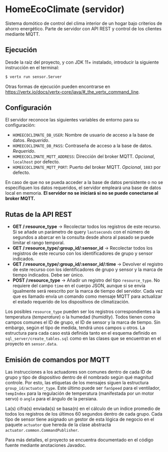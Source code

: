 # HomeEcoClimate (servidor)

Sistema domótico de control del clima interior de un hogar bajo criterios de ahorro energético.
Parte de servidor con API REST y control de los clientes mediante MQTT.

## Ejecución

Desde la raíz del proyecto, y con JDK 11+ instalado, introducir la siguiente instrucción en el terminal:

```sh
$ vertx run sensor.Server
```

Otras formas de ejecución pueden encontrarse en <https://vertx.io/docs/vertx-core/java/#_the_vertx_command_line>.

## Configuración

El servidor reconoce las siguientes variables de entorno para su configuración:

* `HOMEECOCLIMATE_DB_USER`: Nombre de usuario de acceso a la base de datos. _Requerido_.
* `HOMEECOCLIMATE_DB_PASS`: Contraseña de acceso a la base de datos. _Requerido_.
* `HOMEECOCLIMATE_MQTT_ADDRESS`: Dirección del broker MQTT. _Opcional_, `localhost` por defecto.
* `HOMEECOCLIMATE_MQTT_PORT`: Puerto del broker MQTT. _Opcional_, `1883` por defecto.

En caso de que no se pueda acceder a la base de datos persistente o no se especifiquen los datos
requeridos, el servidor empleará una base de datos local en memoria. **El servidor no se iniciará
si no se puede conectarse al broker MQTT.**

## Rutas de la API REST

* **GET /:resource_type** &rarr; Recolectar todos los registros de este recurso. Si se añade un
parámetro de query `lastseconds` con el número de segundos a abarcar en la consulta desde ahora
al pasado se puede limitar el rango temporal.
* **GET /:resource_type/:group_id/:sensor_id** &rarr; Recolectar todos los registros de este recurso
con los identificadores de grupo y sensor indicados.
* **GET /:resource_type/:group_id/:sensor_id/:time** &rarr; Devolver el registro de este recurso con
los identificadores de grupo y sensor y la marca de tiempo indicados. Debe ser único.
* **POST /:resource_type** &rarr; Añadir un registro del tipo `resource_type`. No requiere del campo
`time` en el cuerpo JSON, aunque si se envía igualmente será reescrito por la marca de tiempo del
servidor. Cada vez que es llamado envía un comando como mensaje MQTT para actualizar el estado
requerido de los dispositivos de climatización.

Los posibles `resource_type` pueden ser los registros correspondientes a la temperatura (_temperature_)
o la humedad (_humidity_). Todos tienen como campos comunes el ID de grupo, el ID de sensor y la marca
de tiempo. Sin embargo, según el tipo de medida, tendrá unos campos u otros. La estructura para cada
caso está definida tanto en el esquema definido en `sql_server/create_tables.sql` como en las clases
que se encuentran en el proyecto en `sensor.data`.

## Emisión de comandos por MQTT

Las instrucciones a los actuadores son comunes dentro de cada ID de grupo y tipo de dispositivo dentro
de él nombrado según qué magnitud controle. Por esto, las etiquetas de los mensajes siguen la
estructura `group_id/actuator_type`. Este último puede ser `fanSpeed` para el ventilador, `tempIndex`
para la regulación de temperatura (manifestada por un motor servo) o `angle` para el ángulo de la
persiana.

La(s) cifra(s) enviada(s) se basa(n) en el cálculo de un índice promedio de todos los registros de los
últimos 60 segundos dentro de cada grupo. Cada tipo de sensor tiene asignado un gestor de esta lógica
de negocio en el paquete `actuator` que hereda de la clase abstracta `actuator.common.CommandPublisher`.

Para más detalles, el proyecto se encuentra documentado en el código fuente mediante anotaciones Javadoc.
